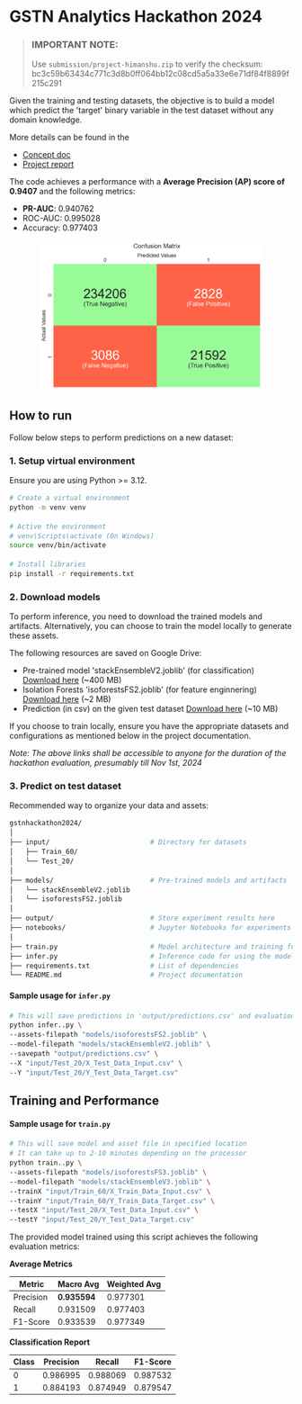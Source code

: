 # GSTN Analytics Hackathon 2024

> ### IMPORTANT NOTE:
> Use `submission/project-himanshu.zip` to verify the checksum: bc3c59b63434c771c3d8b0ff064bb12c08cd5a5a33e6e71df84f8899f215c291

Given the training and testing datasets, the objective is to build a model which predict the 'target' binary variable in the test dataset without any domain knowledge.

More details can be found in the
- [Concept doc](docs/concept.md)
- [Project report](docs/Project%20Report%20-%20GSTN%20Analytics%20Hackathon%202024.pdf)

The code achieves a performance with a **Average Precision (AP) score of 0.9407** and the following metrics:

- **PR-AUC**: 0.940762
- ROC-AUC: 0.995028
- Accuracy: 0.977403

<p align="center">
  <img src="docs/cm_test.png?raw=true" alt="Sublime's custom image" width=400 />
</p>

## How to run

Follow below steps to perform predictions on a new dataset:

### 1. Setup virtual environment

Ensure you are using Python >= 3.12.

```bash
# Create a virtual environment
python -m venv venv

# Active the environment
# venv\Scripts\activate (On Windows)
source venv/bin/activate

# Install libraries
pip install -r requirements.txt
```

### 2. Download models

To perform inference, you need to download the trained models and artifacts. Alternatively, you can choose to train the model locally to generate these assets.

The following resources are saved on Google Drive:
- Pre-trained model 'stackEnsembleV2.joblib' (for classification) [Download here](https://drive.google.com/file/d/1Zz2T2_HJUC14Ebf0GWUKwYPpp4q1kWNw/view?usp=drive_link) (~400 MB)
- Isolation Forests 'isoforestsFS2.joblib' (for feature enginnering) [Download here](https://drive.google.com/file/d/1J6oS9HeL_IoS4OpgvgD9oU9h1CM91YRF/view?usp=drive_link) (~2 MB)
- Prediction (in csv) on the given test dataset [Download here](https://drive.google.com/file/d/168a5F4KMIDVOQCpZbvAfING0H-XlhoUH/view?usp=drive_link) (~10 MB)

If you choose to train locally, ensure you have the appropriate datasets and configurations as mentioned below in the project documentation.

*Note: The above links shall be accessible to anyone for the duration of the hackathon evaluation, presumably till Nov 1st, 2024*

### 3. Predict on test dataset

Recommended way to organize your data and assets:
```bash
gstnhackathon2024/
│
├── input/                         # Directory for datasets
│   ├── Train_60/
│   └── Test_20/
│
├── models/                        # Pre-trained models and artifacts
│   └── stackEnsembleV2.joblib
│   └── isoforestsFS2.joblib
│
├── output/                        # Store experiment results here
├── notebooks/                     # Jupyter Notebooks for experiments
│
├── train.py                       # Model architecture and training functions
├── infer.py                       # Inference code for using the model
├── requirements.txt               # List of dependencies
└── README.md                      # Project documentation
```

#### Sample usage for `infer.py`

```bash
# This will save predictions in 'output/predictions.csv' and evaluation metrics are returned in stdout
python infer..py \
--assets-filepath "models/isoforestsFS2.joblib" \
--model-filepath "models/stackEnsembleV2.joblib" \
--savepath "output/predictions.csv" \
--X "input/Test_20/X_Test_Data_Input.csv" \
--Y "input/Test_20/Y_Test_Data_Target.csv"
```

## Training and Performance

#### Sample usage for `train.py`

```bash
# This will save model and asset file in specified location
# It can take up to 2-10 minutes depending on the processor
python train..py \
--assets-filepath "models/isoforestsFS3.joblib" \
--model-filepath "models/stackEnsembleV3.joblib" \
--trainX "input/Train_60/X_Train_Data_Input.csv" \
--trainY "input/Train_60/Y_Train_Data_Target.csv" \
--testX "input/Test_20/X_Test_Data_Input.csv" \
--testY "input/Test_20/Y_Test_Data_Target.csv"
```

The provided model trained using this script achieves the following evaluation metrics:

**Average Metrics**

| Metric  | Macro Avg      | Weighted Avg  |
|-------------|----------------|---------------|
| Precision | **0.935594**  | 0.977301      |
| Recall    | 0.931509      | 0.977403      |
| F1-Score  | 0.933539      | 0.977349      |

**Classification Report**

| Class | Precision | Recall   | F1-Score |
|-------|-----------|----------|----------|
|   0   | 0.986995  | 0.988069 | 0.987532 |
|   1   | 0.884193  | 0.874949 | 0.879547 |
